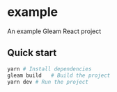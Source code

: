 # example

An example Gleam React project

## Quick start

```sh
yarn # Install dependencies
gleam build   # Build the project
yarn dev # Run the project
```